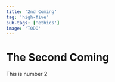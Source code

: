 ```yaml
---
title: '2nd Coming'
tag: 'high-five'
sub-tags: ['ethics']
image: 'TODO'
---
```


# The Second Coming

This is number 2
